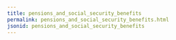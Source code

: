 ```yaml
---
title: pensions_and_social_security_benefits
permalink: pensions_and_social_security_benefits.html
jsonid: pensions_and_social_security_benefits
---
```

